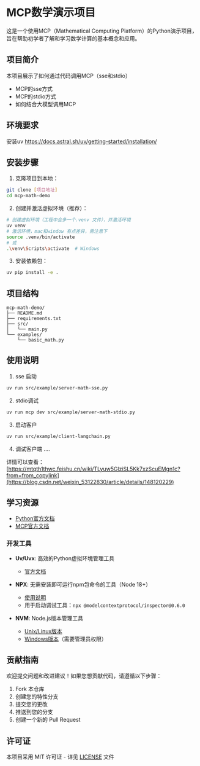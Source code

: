 # MCP数学演示项目

这是一个使用MCP（Mathematical Computing Platform）的Python演示项目，旨在帮助初学者了解和学习数学计算的基本概念和应用。

## 项目简介

本项目展示了如何通过代码调用MCP（sse和stdio）
- MCP的sse方式
- MCP的stdio方式
- 如何结合大模型调用MCP

## 环境要求
安装uv https://docs.astral.sh/uv/getting-started/installation/

## 安装步骤

1. 克隆项目到本地：
```bash
git clone [项目地址]
cd mcp-math-demo
```

2. 创建并激活虚拟环境（推荐）：
```bash
# 创建虚拟环境（工程中会多一个.venv 文件），并激活环境
uv venv
# 激活环境，mac和window 有点差异，需注意下
source .venv/bin/activate
# 或
.\venv\Scripts\activate  # Windows
```

3. 安装依赖包：
```bash
uv pip install -e .
```

## 项目结构

```
mcp-math-demo/
├── README.md
├── requirements.txt
├── src/
│   └── main.py
└── examples/
    └── basic_math.py
```

## 使用说明

1. sse 启动
```bash
uv run src/example/server-math-sse.py
```

2. stdio调试
```bash
uv run mcp dev src/example/server-math-stdio.py
```

3. 启动客户
```bash
uv run src/example/client-langchain.py
```

4. 调试客户端
....

详情可以查看：
[https://mtqth1thwc.feishu.cn/wiki/TLyuw5GlziSL5Kk7xzScuEMgn1c?from=from_copylink](https://blog.csdn.net/weixin_53122830/article/details/148120229)

## 学习资源
- [Python官方文档](https://docs.python.org/zh-cn/3/)
- [MCP官方文档](https://modelcontextprotocol.io/introduction) 

### 开发工具
- **Uv/Uvx**: 高效的Python虚拟环境管理工具
  - [官方文档](https://docs.astral.sh/uv/)

- **NPX**: 无需安装即可运行npm包命令的工具（Node 18+）
  - [使用说明](https://www.tkcnn.com/npm/commands/npx.html)
  - 用于启动调试工具：`npx @modelcontextprotocol/inspector@0.6.0`

- **NVM**: Node.js版本管理工具
  - [Unix/Linux版本](https://github.com/nvm-sh/nvm)
  - [Windows版本](https://github.com/coreybutler/nvm-windows)（需要管理员权限）

## 贡献指南

欢迎提交问题和改进建议！如果您想贡献代码，请遵循以下步骤：

1. Fork 本仓库
2. 创建您的特性分支
3. 提交您的更改
4. 推送到您的分支
5. 创建一个新的 Pull Request

## 许可证

本项目采用 MIT 许可证 - 详见 [LICENSE](LICENSE) 文件
